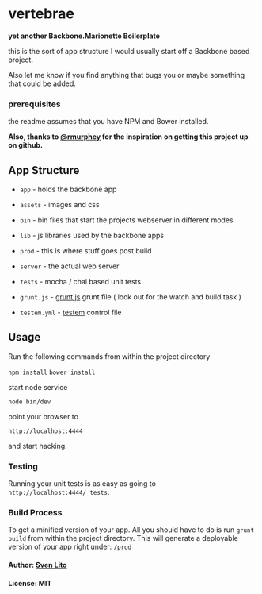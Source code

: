 # vertebrae

__yet another Backbone.Marionette Boilerplate__

this is the sort of app structure I would usually start off a Backbone
based project.

Also let me know if you find anything that bugs you or maybe something
that could be added.


### prerequisites

the readme assumes that you have NPM and Bower installed.


__Also, thanks to [@rmurphey](https://github.com/rmurphey) for the inspiration on getting this
project up on github.__

## App Structure ##

* `app` - holds the backbone app
* `assets` - images and css
* `bin` - bin files that start the projects webserver in different modes
* `lib` - js libraries used by the backbone apps
* `prod` - this is where stuff goes post build
* `server` - the actual web server
* `tests` - mocha / chai based unit tests

* `grunt.js`  - [grunt.js](http://gruntjs.com "grunt.js") grunt file ( look out for the watch and build task )
* `testem.yml` - [testem](https://github.com/airportyh/testem "Testem") control file

## Usage ##

Run the following commands from within the project directory

`npm install` `bower install`

start node service

`node bin/dev`

point your browser to

`http://localhost:4444`

and start hacking.

### Testing

Running your unit tests is as easy as going to `http://localhost:4444/_tests`.

### Build Process

To get a minified version of your app. All you should have to do is run `grunt build`
from within the project directory. This will generate a deployable version of your app right
under: `/prod`


#### Author: [Sven Lito](http://svenlito.com)

#### License: MIT
